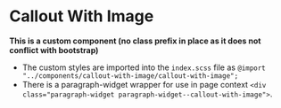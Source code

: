 # Callout With Image

**This is a custom component (no class prefix in place as it does not conflict with bootstrap)**

- The custom styles are imported into the `index.scss` file as `@import "../components/callout-with-image/callout-with-image";`
- There is a paragraph-widget wrapper for use in page context `<div class="paragraph-widget paragraph-widget--callout-with-image">`.
